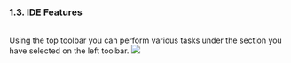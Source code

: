 ### 1.3. IDE Features
<br/>
Using the top toolbar you can perform various tasks under the section you have selected on the left toolbar.
<img style="max-width:700px;max-height:350px" class="hovarable" src="https://less-code-archive.sgp1.cdn.digitaloceanspaces.com/docimages/new/0007.png"/>
<br/><br/><br/>
